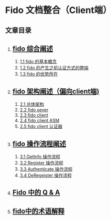 
# Fido 文档整合（Client端）
						
## 文章目录


  1. ## [fido 综合阐述](mynote/fido_doc/detailed_overview/fido_doc/fido_overview.md)
       1.  [1.1 fido 的基本概念](mynote/fido_doc/detailed_overview/fido_doc/fido_overview.md#1.1)
       2.  [1.2 fido 的产生之前认证方式的弊端](mynote/fido_doc/detailed_overview/fido_doc/fido_overview.md#2.1)
       3.  [1.3 fido 的优势所在](mynote/fido_doc/detailed_overview/fido_doc/fido_overview.md#3.1)
       
  2. ## [fido 架构阐述（偏向client端)](mynote/fido_doc/detailed_overview/fido_doc/fido_architecture.md)
      1. [2.1 总体架构](mynote/fido_doc/detailed_overview/fido_doc/fido_architecture.md#1.1) 
      1. [2.2 fido sever](mynote/fido_doc/detailed_overview/fido_doc/fido_architecture.md#2.1)
      2. [2.3 fido client](mynote/fido_doc/detailed_overview/fido_doc/fido_architecture.md#3.1)
      3. [2.4 fido client ASM](mynote/fido_doc/detailed_overview/fido_doc/fido_architecture.md#4.1)
      4. [2.5 fido client 认证器](mynote/fido_doc/detailed_overview/fido_doc/fido_architecture.md#5.1)
  3. ## [fido 操作流程阐述](mynote/fido_doc/detailed_overview/fido_doc/fido_operation_process.md) 
      1. [3.1  GetInfo 操作流程](mynote/fido_doc/detailed_overview/fido_doc/fido_operation_process.md#1.1)
      2. [3.2  Register 操作流程](mynote/fido_doc/detailed_overview/fido_doc/fido_operation_process.md#2.1)
      3. [3.3  Authenticate 操作流程](mynote/fido_doc/detailed_overview/fido_doc/fido_operation_process.md#3.1)
      4. [3.4  DeRegeister 操作流程](mynote/fido_doc/detailed_overview/fido_doc/fido_operation_process.md#4.1)
   
  4. ## [Fido 中的 Q & A](mynote/fido_doc/detailed_overviewfido_doc/fido_Q&A.md)
  
  5. ## [fido中的术语解释](mynote/fido_doc/detailed_overviewfido_doc/terms_explain.md)



